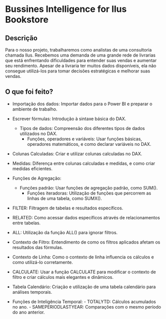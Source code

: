 # Bussines Intelligence for Ilus Bookstore

## Descrição

Para o nosso projeto, trabalharemos como analistas de uma consultoria chamada Ilus. Recebemos uma demanda de uma grande rede de livrarias que está enfrentando dificuldades para entender suas vendas e aumentar seu rendimento. Apesar de a livraria ter muitos dados disponíveis, ela não consegue utilizá-los para tomar decisões estratégicas e melhorar suas vendas.

## O que foi feito?

* Importação dos dados: Importar dados para o Power BI e preparar o ambiente de trabalho.
* Escrever fórmulas: Introdução à sintaxe básica do DAX.
    - Tipos de dados: Compreensão dos diferentes tipos de dados utilizados no DAX.
	  - Funções, operadores e variáveis: Usar funções básicas, operadores matemáticos, e como declarar variáveis no DAX.
* Colunas Calculadas: Criar e utilizar colunas calculadas no DAX.
* Medidas: Diferença entre colunas calculadas e medidas, e como criar medidas eficientes.
* Funções de Agregação:
    - Funções padrão: Usar funções de agregação padrão, como SUM().
	  - Funções iteradoras: Utilização de funções que percorrem as linhas de uma tabela, como SUMX().
* FILTER: Filtragem de tabelas e resultados específicos.
* RELATED: Como acessar dados específicos através de relacionamentos entre tabelas.
* ALL: Utilização da função ALL() para ignorar filtros.
* Contexto de Filtro: Entendimento de como os filtros aplicados afetam os resultados das fórmulas.
* Contexto de Linha: Como o contexto de linha influencia os cálculos e como utilizá-lo corretamente.
* CALCULATE: Usar a função CALCULATE para modificar o contexto de filtro e criar cálculos mais elegantes e dinâmicos.

* Tabela Calendário: Criação e utilização de uma tabela calendário para análises temporais.
* Funções de Inteligência Temporal:
	  - TOTALYTD: Cálculos acumulados no ano.
	  - SAMEPERIODLASTYEAR: Comparações com o mesmo período do ano anterior.
